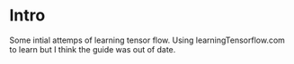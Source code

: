# Intro

Some intial attemps of learning tensor flow. Using learningTensorflow.com to learn but I think the guide was out of date.